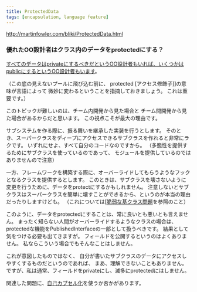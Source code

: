 ```yaml
---
title: ProtectedData
tags: [encapsulation, language feature]
---
```


http://martinfowler.com/bliki/ProtectedData.html

### 優れたOO設計者はクラス内のデータをprotectedにする？

[すべてのデータはprivateにするべきだというOO設計者もいれば、いくつかはpublicにするというOO設計者もいます](http://groups.google.com/groups?threadm=db9bbf31.0303260938.a4bad42%40posting.google.com)。

（この底の見えないプールに飛び込む前に、
protected [アクセス修飾子]]の意味が言語によって
微妙に変わるということを指摘しておきましょう。
これは重要です。）

このトピックが難しいのは、チーム内開発から見た場合と
チーム間開発から見た場合があるからだと思います。
この視点こそが最大の理由です。

サブシステムを作る際に、振る舞いを継承した実装を行うとします。
そのとき、スーパークラスをディープにアクセスできるサブクラスを作れると非常にラクです。
いずれにせよ、すべて自分のコードなのですから。
（多態性を提供するためにサブクラスを使っているのであって、
モジュールを提供しているのではありませんので注意）

一方、フレームワークを構築する際に、オーバーライドしてもらうようなフックとなるクラスを提供するとします。
このときは、サブクラスを壊さないように変更を行うために、データをprotectにするかもしれません。
注意しないとサブクラスはスーパークラスを簡単に壊すことができるから、というのが本当の理由だったりしますけども。
（これについては[[脆弱な基クラス問題](http://www.cas.mcmaster.ca/~emil/publications/fragile/)を参照のこと）

このように、データをprotectedにすることは、常に良いとも悪いとも言えません。
まったく知らない人間がオーバーライドするようなクラスの場合は、
protectedな機能をPublishedInterfaceの一部として扱うべきです。
結果として気をつける必要も出てきますが。
フィールドを公開するというのはよくありません。
私ならこういう場合でもそんなことはしません。

これが意図したものではなく、
自分が書いたサブクラスのデータにアクセスしやすくするものだというのであれば、
まあ、理解できないこともありません。
ですが、私は通常、フィールドをprivateにし、滅多にprotectedにはしません。

関連した問題に、[自己カプセル化](/SelfEncapsulation)を使うか否かがあります。

